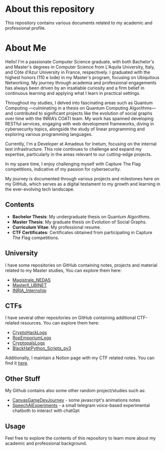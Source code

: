 # About this repository

This repository contains various documents related to my academic and professional profile.

# About Me

Hello! I'm a passionate Computer Science graduate, with both Bachelor's and Master's degrees in Computer Science from L'Aquila University, Italy, and Côte d'Azur University in France, respectively. I graduated with the highest honors (110 e lode) in my Master's program, focusing on Ubiquitous Networking. My journey through academia and professional engagements has always been driven by an insatiable curiosity and a firm belief in continuous learning and applying what I learn in practical settings.

Throughout my studies, I delved into fascinating areas such as Quantum Computing —culminating in a thesis on Quantum Computing Algorithms— and contributed to significant projects like the evolution of social graphs over time with the INRIA’s COATI team. My work has spanned developing RESTful services, engaging with web development frameworks, diving in cybersecurity topics, alongside the study of linear programming and exploring various programming languages.

Currently, I'm a Developer at Amadeus for Inetum, focusing on the internal test infrastructure. This role continues to challenge and expand my expertise, particularly in the areas relevant to our cutting-edge projects.

In my spare time, I enjoy challenging myself with Capture The Flag competitions, indicative of my passion for cybersecurity. 

My journey is documented through various projects and milestones here on my GitHub, which serves as a digital testament to my growth and learning in the ever-evolving tech landscape.

## Contents

- **Bachelor Thesis**: My undergraduate thesis on Quantum Algorithms.
- **Master Thesis**: My graduate thesis on Evolution of Social Graphs.
- **Curriculum Vitae**: My professional resume.
- **CTF Certificates**: Certificates obtained from participating in Capture The Flag competitions.

## University
I have some repositories on GitHub containing notes, projects and material related to my Master studies, You can explore them here:
- [Magistrale_NEDAS](https://github.com/LeonardoSer/Magistrale_NEDAS)
- [MasterII_UBINET](https://github.com/LeonardoSer/MasterII_UBINET)
- [INRIA_Internship](https://github.com/LeonardoSer/INRIA_Internship)

## CTFs

I have several other repositories on GitHub containing additional CTF-related resources. You can explore them here:
- [CryptoHackLogs](https://github.com/LeonardoSer/CryptoHackLogs)
- [RopEmporiumLogs](https://github.com/LeonardoSer/RopEmporiumLogs)
- [CryptopalsLogs](https://github.com/LeonardoSer/CryptopalsLogs)
- [BlackHatPython_Scripts_py3](https://github.com/LeonardoSer/BlackHatPython_Scripts_py3)

Additionally, I maintain a Notion page with my CTF related notes. You can find it [here](https://assorted-estimate-5f8.notion.site/Bytes-of-Knowledge-921cc5b930fd4c2a8cc820a325336ca6?pvs=25).

## Other Stuff
My Github contains also some other random project/studies such as:
- [CanvasGameDevJourney](https://github.com/LeonardoSer/CanvasGameDevJourney) - some javascript's animations notes
- [SpeechAIExperiments](https://github.com/LeonardoSer/SpeechAIExperiments) - a small telegram voice-based experimental chatboth to interact with chatGpt

## Usage

Feel free to explore the contents of this repository to learn more about my academic and professional background.

